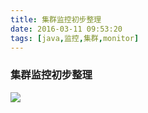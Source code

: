 ```yaml
---
title: 集群监控初步整理
date: 2016-03-11 09:53:20
tags: [java,监控,集群,monitor]
---
```


### 集群监控初步整理

![](/images/java-monitor.png)
